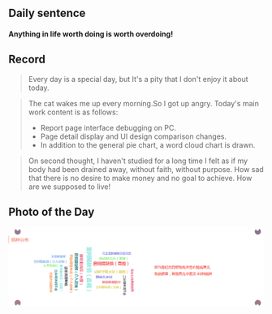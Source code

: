 ## Daily sentence
#### Anything in life worth doing is worth overdoing!

## Record
> Every day is a special day, but It's a pity that I don't enjoy  it about today.

> The cat wakes me up every morning.So I got up angry.
>  Today's main work content is as follows:
>+ Report page interface debugging on PC.
>+ Page detail display and UI design comparison changes.
>+ In addition to the general pie chart, a word cloud chart is drawn.

> On second thought, I haven't studied for a long time
> I felt as if my body had been drained away, without faith, without purpose.
> How sad that there is no desire to make money and no goal to achieve.
> How are we supposed to live!

##  Photo of the Day
![词云](https://github.com/liugezhou/liugezhouImage/blob/master/Diary/0618/ciyun.png)
